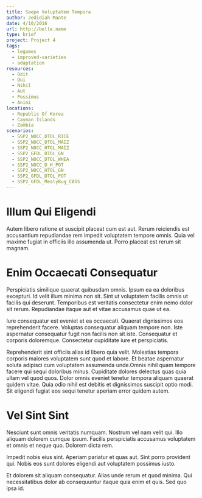 ```yaml
---
title: Saepe Voluptatem Tempora
author: Jedidiah Mante
date: 4/10/2016
url: http://belle.name
type: brief
project: Project 4
tags:
  - legumes
  - improved-varieties
  - adaptation
resources:
  - Odit
  - Qui
  - Nihil
  - Aut
  - Possimus
  - Animi
locations:
  - Republic Of Korea
  - Cayman Islands
  - Zambia
scenarios:
  - SSP2_NOCC_DTOL_RICE
  - SSP2_NOCC_DTOL_MAIZ
  - SSP2_NOCC_HTOL_MAIZ
  - SSP2_GFDL_DTOL_GN
  - SSP2_NOCC_DTOL_WHEA
  - SSP2_NOCC_D_H_POT
  - SSP2_NOCC_HTOL_GN
  - SSP2_GFDL_DTOL_POT
  - SSP2_GFDL_MealyBug_CASS
---
```


# Illum Qui Eligendi
Autem libero ratione et suscipit placeat cum est aut. Rerum reiciendis est accusantium repudiandae rem impedit voluptatem tempore omnis. Quia vel maxime fugiat in officiis illo assumenda ut. Porro placeat est rerum sit magnam.

# Enim Occaecati Consequatur
Perspiciatis similique quaerat quibusdam omnis. Ipsum ea ea doloribus excepturi. Id velit illum minima non sit. Sint ut voluptatem facilis omnis ut facilis qui deserunt. Temporibus est veritatis consectetur enim nemo dolor sit rerum. Repudiandae itaque aut et vitae accusamus quae ut ea.
 Iure consequatur est eveniet et ea occaecati. Quaerat dignissimos eos reprehenderit facere. Voluptas consequatur aliquam tempore non. Iste aspernatur consequatur fugit non facilis non sit iste. Consequatur et corporis doloremque. Consectetur cupiditate iure et perspiciatis.
 Reprehenderit sint officiis alias id libero quia velit. Molestias tempora corporis maiores voluptatem sunt quod et labore. Et beatae aspernatur soluta adipisci cum voluptatem assumenda unde.Omnis nihil quam tempore facere qui sequi doloribus minus. Cupiditate dolores delectus quas quia ullam vel quod quos. Dolor omnis eveniet tenetur tempora aliquam quaerat quidem vitae. Quia odio nihil est debitis et dignissimos suscipit optio modi. Sit eligendi fugiat eos sequi tenetur aperiam error quidem autem.

# Vel Sint Sint
Nesciunt sunt omnis veritatis numquam. Nostrum vel nam velit qui. Illo aliquam dolorem cumque ipsum. Facilis perspiciatis accusamus voluptatem et omnis et neque quo. Dolorem dicta rem.
 Impedit nobis eius sint. Aperiam pariatur et quas aut. Sint porro provident qui. Nobis eos sunt dolores eligendi aut voluptatem possimus iusto.
 Et dolorem sit aliquam consequatur. Alias unde rerum et quod minima. Qui necessitatibus dolor ab consequuntur itaque quia enim et quis. Sed quo ipsa id.
